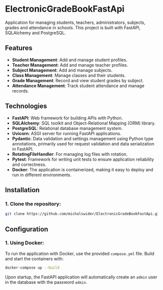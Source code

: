# **ElectronicGradeBookFastApi**

Application for managing students, teachers, administrators, subjects, grades and attendance in schools. This project is built with FastAPI, SQLAlchemy and PostgreSQL.

## **Features**
- **Student Management**: Add and manage student profiles.
- **Teacher Management**: Add and manage teacher profiles.
- **Subject Management**: Add and manage subjects.
- **Class Management**: Manage classes and their students.
- **Grade Management**: Record and view student grades by subject.
- **Attendance Management**: Track student attendance and manage records.

## **Technologies**
- **FastAPI**: Web framework for building APIs with Python.
- **SQLAlchemy**: SQL toolkit and Object-Relational Mapping (ORM) library.
- **PostgreSQL**: Relational database management system.
- **Uvicorn**: ASGI server for running FastAPI applications.
- **Pydantic**: Data validation and settings management using Python type annotations, primarily used for request validation and data serialization in FastAPI.
- **RotatingFileHandler**: For managing log files with rotation.
- **Pytest**: Framework for writing unit tests to ensure application reliability and correctness.
- **Docker**: The application is containerized, making it easy to deploy and run in different environments.

## **Installation**

### **1. Clone the repository:**
   ```bash
   git clone https://github.com/michalswider/ElectronicGradeBookFastApi.git
   ```

## **Configuration**

### **1. Using Docker:**
To run the application with Docker, use the provided `compose.yml` file. Build and start the containers with:
   ```bash
   docker-compose up --build
   ```
Upon startup, the FastAPI application will automatically create an `admin` user in the database with the password `admin`.

